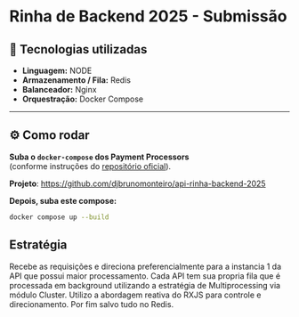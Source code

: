 # Rinha de Backend 2025 - Submissão

## 🚀 Tecnologias utilizadas

- **Linguagem:** NODE  
- **Armazenamento / Fila:** Redis  
- **Balanceador:** Nginx  
- **Orquestração:** Docker Compose

---

## ⚙️ Como rodar

**Suba o `docker-compose` dos Payment Processors**  
(conforme instruções do [repositório oficial](https://github.com/Rinha-de-Backend-Official/2025)).

**Projeto**: https://github.com/djbrunomonteiro/api-rinha-backend-2025

**Depois, suba este compose:**

```bash
docker compose up --build

```

##  Estratégia

Recebe as requisições e direciona preferencialmente para a instancia 1 da API que possui maior processamento.
Cada API tem sua propria fila que é processada em background utilizando a estratégia de Multiprocessing via módulo Cluster.
Utilizo a abordagem reativa do RXJS para controle e direcionamento. Por fim salvo tudo no Redis.
